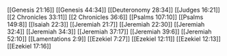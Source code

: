 [[Genesis 21:16]]
[[Genesis 44:34]]
[[Deuteronomy 28:34]]
[[Judges 16:21]]
[[2 Chronicles 33:11]]
[[2 Chronicles 36:6]]
[[Psalms 107:10]]
[[Psalms 149:8]]
[[Isaiah 22:3]]
[[Jeremiah 21:7]]
[[Jeremiah 22:30]]
[[Jeremiah 32:4]]
[[Jeremiah 34:3]]
[[Jeremiah 37:17]]
[[Jeremiah 39:6]]
[[Jeremiah 52:10]]
[[Lamentations 2:9]]
[[Ezekiel 7:27]]
[[Ezekiel 12:11]]
[[Ezekiel 12:13]]
[[Ezekiel 17:16]]
